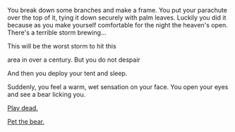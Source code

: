You break down some branches and make a frame. You put your parachute over
the top of it, tying it down securely with palm leaves. Luckily you did it 
because as you make yourself comfortable for the night the heaven's open. 
There's a terrible storm brewing... 

This will be the worst storm to hit this 

area in over a century.
But you do not despair

And then you deploy your tent and sleep.

Suddenly, you feel a warm, wet sensation on your face. You open your eyes and
see a bear licking you.

[Play dead.](play-dead/play-dead.md)

[Pet the bear.](pet-bear/pet-bear.md)
